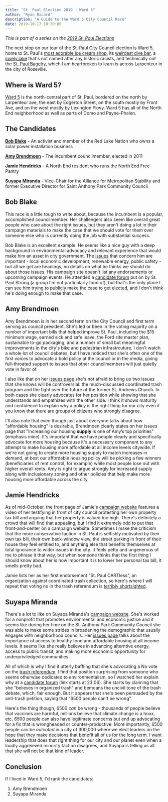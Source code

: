 ```yaml
---
title: "St. Paul Election 2019 - Ward 5"
author: "Ryan Ricard"
description: "A Guide to the Ward 5 City Council Race"
date: 2019-10-17 10:30:00
---
```


*This is part of a series on the [2019 St. Paul Elections](https://firewally.net/post/st-paul-election-guide-2019)*

The next stop on our tour of the St. Paul City Council election is Ward 5, home to St. Paul's [most adorable ice cream shop](http://connyscreamycone.com/), its [weirdest dive bar](http://halftimerec.com/), a [lovely lake](https://en.wikipedia.org/wiki/Como_Lake_(Minnesota)) that's not named after any historic racists, and technically *not* the [St. Paul Bagelry](http://www.stpaulbagelry.com/), which I am heartbroken to learn is across Larpenteur in the city of Roseville. 

## Where is Ward 5?

[Ward 5](https://www.arcgis.com/apps/MapSeries/index.html?appid=52051e36d5054be09480a256803c07c8) is the north-central part of St. Paul, bordered on the north by Larpenteur ave, the east by Edgerton Street, on the south mostly by Front Ave, and on the west mostly by Lexington Pkwy. Ward 5 has all of the North End neighborhood as well as parts of Como and Payne-Phalen. 


## The Candidates

[**Bob Blake**](https://bobblakeforward5.com/) - An activist and member of the Red Lake Nation who owns a solar power installation business

[**Amy Brendmoen**](https://www.amyforcitycouncil.com/) - The incumbent councilmember, elected in 2011 

[**Jamie Hendricks**](https://jamie4ward5.com/home) - A North End resident who runs the North End Free Pantry

[**Suyapa Miranda**](https://www.mirandaforward5.com/) - Vice-Chair for the Alliance for Metropolitan Stability and former Executive Director for Saint Anthony Park Community Council

## Bob Blake

This race is a little tough to write about, because the incumbent is a popular, accomplished councilmember. Her challengers also seem like overall great people who care about the right issues, but they aren't doing a lot in their campaign materials to make the case that we should vote for them over someone else who is currently doing the job with substantial success. 

Bob Blake is an excellent example. He seems like a nice guy with a deep background in environmental advocacy and relevant experience that would make him an asset in city government. The [issues](https://bobblakeforward5.com/issues) that concern him are important - local economic development, renewable energy, public safety - but all we get are headings, no details on what he thinks we should do about those issues. His campaign site doesn't list any endorsements or upcoming campaign events. He attended a [candidate forum](https://www.youtube.com/watch?v=4sGkqy06Ynk) put on by St. Paul Strong (a group I'm not particularly fond of), but that's the only place I can see him trying to publicly make the case to get elected, and I don't think he's doing enough to make that case. 

## Amy Brendmoen

Amy Brendmoen is in her second term on the City Council and first term serving as council president. She's led or been in the voting majority on a number of important bills that helped improve St. Paul, including the $15 minimum wage, earned sick and safe leave, the Ford site master plan, sustainable to-go packaging, and a number of small but meaningful improvements in the city's bike and pedestrian infrastrcuture. I don't watch a whole lot of council debates, but I have noticed that she's often one of the first voices to advocate a bold policy at the council or in the media, giving full-throated support to issues that other councilmembers will just quietly vote in favor of. 

I also like that on her [issues page](https://www.amyforcitycouncil.com/issues/) she's not afraid to bring up two issues that she knows will be controversial: the much-discussed coordinated trash program and the fight over the future of the former St. Andrews Church. In both cases she clearly advocates for her position while showing that she understands and empathizes with the other side. I think it shows maturity and confidence to explain why a policy is the right thing for our city even if you know that there are groups of citizens who strongly disagree. 

I'll also note that even though just about everyone talks about how "affordable housing" is desirable, Brendmoen clearly states on her issues page that "Increasing our housing **supply** is one of Amy’s top priorities" (emphasis mine). It's important that we have people clearly and specifically advocate for more housing because it's a necessary component to any attempt to make housing more affordable at all income levels citywide. If we're not going to create more housing supply to match increases in demand, at best our affordable housing policy will be picking a few winners (beneficiaries of rent control, for example) while most people lose out with higher overall rents. Amy is right to argue strongly for increased supply along with inclusionary zoning and other policies that help make more housing more affordable across the city. 

## Jamie Hendricks

As of mid-October, the front page of Jamie's [campaign website](https://jamie4ward5.com/home) features a video of her testifying in front of city council protesting her own property tax bill and arguing that her property is valued too high. There's definitely a crowd that will find that appealing, but I find it extremely odd to put that front-and-center on a campaign website. Sometimes I make the criticism that the more conservative faction in St. Paul is selfishly motivated by their own tax bill, their own back-window view, the street parking in front of their house they feel entitled to, and anything else that benefits themselves at total ignorance to wider issues in the city. It feels petty and ungenerous of me to phrase it that way, but when someone thinks that the first thing I should know about her is how important it is to lower her personal tax bill, it smells pretty bad. 

Jamie lists her as her first endorsement "St. Paul CARTless", an organization against coordinated trash collection, so here's where I will repeat that voting no in the trash referendum is [terribly shortsighted](https://firewally.net/post/the-trash-post). 

## Suyapa Miranda

There's a lot to like on Suyapa Miranda's [campaign website](https://www.mirandaforward5.com/). She's worked for a nonprofit that promotes environmental and economic justice and it seems like during her time on the St. Anthony Park Community Council she was able to make some strides in broadening the demographic that usually engages with neighborhood councils. Her [issues page](https://www.mirandaforward5.com/vision) talks about the importance of access to healthy food and affordable housing at all income levels. It seems like she really believes in advancing alterntive energy, access to public transit, and making more economic opportunity for underpriviledged communities. 

All of which is why I find it utterly baffling that she's advocating a No vote on the [trash referendum](https://www.minnpost.com/metro/2019/10/is-garbage-enough-to-get-upstart-candidates-elected-to-the-st-paul-city-council/). I find that position surprising from someone who seems otherwise dedicated to environmentalism, so I watched her explain why at a [candidate forum](https://youtu.be/4sGkqy06Ynk?t=1386) (link starts at 23:06). She starts by claiming that she "believes in organized trash" and bemoans the uncivil tone of the trash debate, which, fair enough. But it appears that she's been persuaded by the anti-trash petition, saying that "6500 people can't be wrong". 

Here's the thing though, 6500 *can* be wrong - thousands of people believe that vaccines are harmful, millions believe that climate change is a hoax, etc. 6500 people can also have legitimate concerns but end up advocating for a fix that is wrongheaded or counter-productive. More importantly, 6500 people can be *outvoted* in a city of 300,000 where we elect leaders on the hope that they make decisions that benefit all of us for the long term. I want leadership that does that right thing for our city and our planet even when a loudly aggreieved minority faction disagrees, and Suyapa is telling us all that she will not be that kind of leader. 

## Conclusion

If I lived in Ward 5, I'd rank the candidates:

1. Amy Brendmoen
2. Suyapa Miranda





